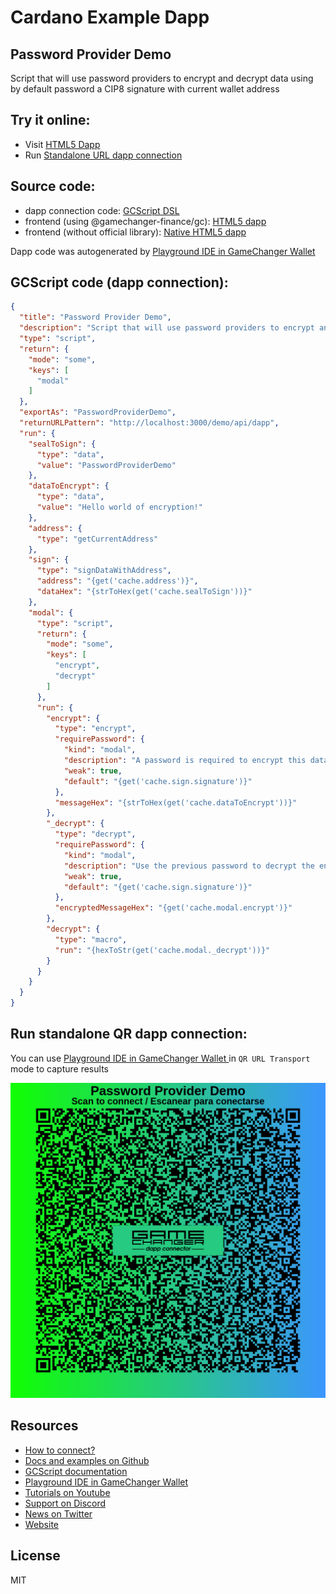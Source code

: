 
# Cardano Example Dapp

## **Password Provider Demo**

Script that will use password providers to encrypt and decrypt data using by default password a CIP8 signature with current wallet address


## Try it online: 

-  Visit [HTML5 Dapp](https://gamechangerfinance.github.io/gamechanger.wallet/examples/Password%20Provider%20Demo.html)
-  Run [Standalone URL dapp connection](https://beta-wallet.gamechanger.finance/api/2/run/1-H4sIAAAAAAAAA51UTWsbMRD9K6ou60CwDb0U39wkkEAKpnHooS1FXU12heXVVhr5A5P_3tFK8q5tUkp8sT7ezLz3ZlYHjgo18BlfCOe2xkq2sGajJFh2C2vDr7kEV1rVojINwZ66NcNaINsqrZl3wNoc26ZYx9AwaEq7J6xoJJMQ11KgoBDVVOz3nk5fhNfYxwt287D4xJyqGoHeApXAmpXeWmiontAaKJ-UFpwjarhvA_XIj_YWKIhYHvjayO7GrIHOV7B3fPY9nArNf75ec9i1xuLcDYRn3Ul2zPX89XEhECFk5TViO5tMtCmFro3D2cfpdDqRhJ-IVk2kaNsQ6DsGDoRemidSEnaJaZBPkI3QHt4qTewCbGnuon9vh9-D1oZRAi2Zecl-U58-hCTZpj68AryJVs7THcHcKcOwvaUy38j4-dHoYy5-oCSjohRlDeN0Wly98sj5HnYB4tAuDa1HA2xvR3FFeCocmzGo_L9dTDq70Yyr0NFkO1yY1sMt_PHKQnY9YFaqof_E5XzW5_1gKsdStByONtZ0EZSPfzTscz_Qe-PtSfD5YBM8fgUdMg94MjRUCEhKSrgHLELxkkxoZCwvyhK66sCcrypwSOe53Jh0bEGs-Ayth6Cp43TWuy7_kU6RWkLFRQX_aOPJZOZO_sp9GEwqvNf0Z3pPgrDWwkYZ73obSXh-RgIg9YCUJ9rv131M9eXEgEFYx3UMWXcXdal6LUpr8hPADzXsaOTRji4SZceig-H3F7V1FqCJBQAA)

## Source code:

- dapp connection code: [GCScript DSL](Password%20Provider%20Demo.gcscript)
- frontend (using @gamechanger-finance/gc): [HTML5 dapp](Password%20Provider%20Demo.html)
- frontend (without official library): [Native HTML5 dapp](Password%20Provider%20Demo_nolib.html)

Dapp code was autogenerated by [Playground IDE in GameChanger Wallet ](https://beta-wallet.gamechanger.finance/playground)

## GCScript code (dapp connection):
```json
{
  "title": "Password Provider Demo",
  "description": "Script that will use password providers to encrypt and decrypt data using by default password a CIP8 signature with current wallet address",
  "type": "script",
  "return": {
    "mode": "some",
    "keys": [
      "modal"
    ]
  },
  "exportAs": "PasswordProviderDemo",
  "returnURLPattern": "http://localhost:3000/demo/api/dapp",
  "run": {
    "sealToSign": {
      "type": "data",
      "value": "PasswordProviderDemo"
    },
    "dataToEncrypt": {
      "type": "data",
      "value": "Hello world of encryption!"
    },
    "address": {
      "type": "getCurrentAddress"
    },
    "sign": {
      "type": "signDataWithAddress",
      "address": "{get('cache.address')}",
      "dataHex": "{strToHex(get('cache.sealToSign'))}"
    },
    "modal": {
      "type": "script",
      "return": {
        "mode": "some",
        "keys": [
          "encrypt",
          "decrypt"
        ]
      },
      "run": {
        "encrypt": {
          "type": "encrypt",
          "requirePassword": {
            "kind": "modal",
            "description": "A password is required to encrypt this data.\n By default your password is a CIP8 signature\n using your current address to sign.\n\n It's recomended to accept the suggested password.",
            "weak": true,
            "default": "{get('cache.sign.signature')}"
          },
          "messageHex": "{strToHex(get('cache.dataToEncrypt'))}"
        },
        "_decrypt": {
          "type": "decrypt",
          "requirePassword": {
            "kind": "modal",
            "description": "Use the previous password to decrypt the encrypted message",
            "weak": true,
            "default": "{get('cache.sign.signature')}"
          },
          "encryptedMessageHex": "{get('cache.modal.encrypt')}"
        },
        "decrypt": {
          "type": "macro",
          "run": "{hexToStr(get('cache.modal._decrypt'))}"
        }
      }
    }
  }
}
```

## Run standalone QR dapp connection: 

You can use [Playground IDE in GameChanger Wallet ](https://beta-wallet.gamechanger.finance/playground) in `QR URL Transport` mode to capture results

[![This GCScript/URL is too large! make it shorter uploading parts to GCFS. Unable to generate QR code](Password%20Provider%20Demo.png)](https://gamechangerfinance.github.io/gamechanger.wallet/examples/Password%20Provider%20Demo.png)

## Resources
- [How to connect?](https://www.npmjs.com/package/@gamechanger-finance/gc)
- [Docs and examples on Github](https://github.com/GameChangerFinance/gamechanger.wallet/)
- [GCScript documentation](https://beta-wallet.gamechanger.finance/doc/api/v2)
- [Playground IDE in GameChanger Wallet ](https://beta-wallet.gamechanger.finance/playground)
- [Tutorials on Youtube](https://www.youtube.com/@gamechanger.finance)
- [Support on Discord](https://discord.gg/vpbfyRaDKG)
- [News on Twitter](https://twitter.com/GameChangerOk)
- [Website](https://gamechanger.finance)

## License
MIT 
    
